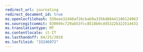 ```yaml
---
redirect_url: journaling
redirect_document_id: true
ms.openlocfilehash: 550eee32d40af26cbab9a3356d88441106124963
ms.sourcegitcommit: 830694c729ab53fcc8518b0cdd5322b322514431
ms.translationtype: MT
ms.contentlocale: it-IT
ms.lasthandoff: 04/25/2019
ms.locfileid: "33246972"
---
```


